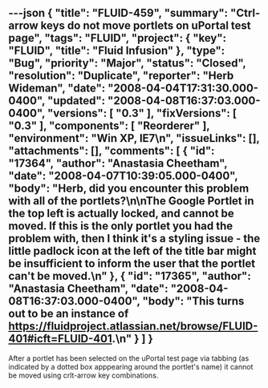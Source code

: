 ---json
{
  "title": "FLUID-459",
  "summary": "Ctrl-arrow keys do not move portlets on uPortal test page",
  "tags": "FLUID",
  "project": {
    "key": "FLUID",
    "title": "Fluid Infusion"
  },
  "type": "Bug",
  "priority": "Major",
  "status": "Closed",
  "resolution": "Duplicate",
  "reporter": "Herb Wideman",
  "date": "2008-04-04T17:31:30.000-0400",
  "updated": "2008-04-08T16:37:03.000-0400",
  "versions": [
    "0.3"
  ],
  "fixVersions": [
    "0.3"
  ],
  "components": [
    "Reorderer"
  ],
  "environment": "Win XP, IE7\n",
  "issueLinks": [],
  "attachments": [],
  "comments": [
    {
      "id": "17364",
      "author": "Anastasia Cheetham",
      "date": "2008-04-07T10:39:05.000-0400",
      "body": "Herb, did you encounter this problem with all of the portlets?\n\nThe Google Portlet in the top left is actually locked, and cannot be moved. If this is the only portlet you had the problem with, then I think it's a styling issue - the little padlock icon at the left of the title bar might be insufficient to inform the user that the portlet can't be moved.\n"
    },
    {
      "id": "17365",
      "author": "Anastasia Cheetham",
      "date": "2008-04-08T16:37:03.000-0400",
      "body": "This turns out to be an instance of <https://fluidproject.atlassian.net/browse/FLUID-401#icft=FLUID-401>.\n"
    }
  ]
}
---
After a portlet has been selected on the uPortal test page via tabbing (as indicated by a dotted box apppearing around the portlet's name) it cannot be moved using crlt-arrow key combinations.

        